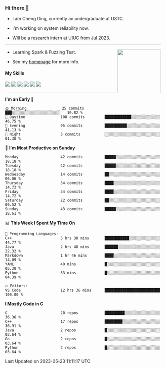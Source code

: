 ### Hi there 👋

* I am Cheng Ding, currently an undergraduate at USTC.
  
* I'm working on system reliability now.

* Will be a research intern at UIUC from Jul 2023.

---

<img align="right" height="141" src="https://github-readme-stats.vercel.app/api?username=IrisesD&theme=tokyonight&show_icons=true&count_private=true">

-  Learning Spark & Fuzzing Test.

-  See my [homepage](https://irisesd.github.io) for more info.

#### My Skills

![](https://img.shields.io/badge/C++-65318e?logo=cplusplus&logoColor=fff)
![](https://img.shields.io/badge/Python-3e74a2?logo=python&logoColor=fff)
![](https://img.shields.io/badge/C-5654a2?logo=c&logoColor=fff)
![](https://img.shields.io/badge/Go-00aaff?logo=go&logoColor=fff)
![](https://img.shields.io/badge/Docker-0088ff?logo=docker&logoColor=fff)
![](https://img.shields.io/badge/Apache-D22128?logo=apache&logoColor=fff)

---
<!--START_SECTION:waka-->
**I'm an Early 🐤** 

```text
🌞 Morning                25 commits          ███░░░░░░░░░░░░░░░░░░░░░░   10.82 % 
🌆 Daytime                108 commits         ████████████░░░░░░░░░░░░░   46.75 % 
🌃 Evening                95 commits          ██████████░░░░░░░░░░░░░░░   41.13 % 
🌙 Night                  3 commits           ░░░░░░░░░░░░░░░░░░░░░░░░░   01.30 % 
```
📅 **I'm Most Productive on Sunday** 

```text
Monday                   42 commits          █████░░░░░░░░░░░░░░░░░░░░   18.18 % 
Tuesday                  42 commits          █████░░░░░░░░░░░░░░░░░░░░   18.18 % 
Wednesday                14 commits          ██░░░░░░░░░░░░░░░░░░░░░░░   06.06 % 
Thursday                 34 commits          ████░░░░░░░░░░░░░░░░░░░░░   14.72 % 
Friday                   34 commits          ████░░░░░░░░░░░░░░░░░░░░░   14.72 % 
Saturday                 22 commits          ██░░░░░░░░░░░░░░░░░░░░░░░   09.52 % 
Sunday                   43 commits          █████░░░░░░░░░░░░░░░░░░░░   18.61 % 
```


📊 **This Week I Spent My Time On** 

```text
💬 Programming Languages: 
C++                      5 hrs 38 mins       ███████████░░░░░░░░░░░░░░   44.77 % 
Java                     2 hrs 48 mins       ██████░░░░░░░░░░░░░░░░░░░   22.32 % 
Markdown                 1 hr 46 mins        ████░░░░░░░░░░░░░░░░░░░░░   14.09 % 
YAML                     40 mins             █░░░░░░░░░░░░░░░░░░░░░░░░   05.30 % 
Python                   33 mins             █░░░░░░░░░░░░░░░░░░░░░░░░   04.39 % 

🔥 Editors: 
VS Code                  12 hrs 36 mins      █████████████████████████   100.00 % 
```

**I Mostly Code in C** 

```text
C                        20 repos            █████████░░░░░░░░░░░░░░░░   36.36 % 
C++                      17 repos            ████████░░░░░░░░░░░░░░░░░   30.91 % 
Java                     2 repos             █░░░░░░░░░░░░░░░░░░░░░░░░   03.64 % 
Go                       2 repos             █░░░░░░░░░░░░░░░░░░░░░░░░   03.64 % 
Python                   2 repos             █░░░░░░░░░░░░░░░░░░░░░░░░   03.64 % 
```




 Last Updated on 2023-05-23 11:11:17 UTC
<!--END_SECTION:waka-->